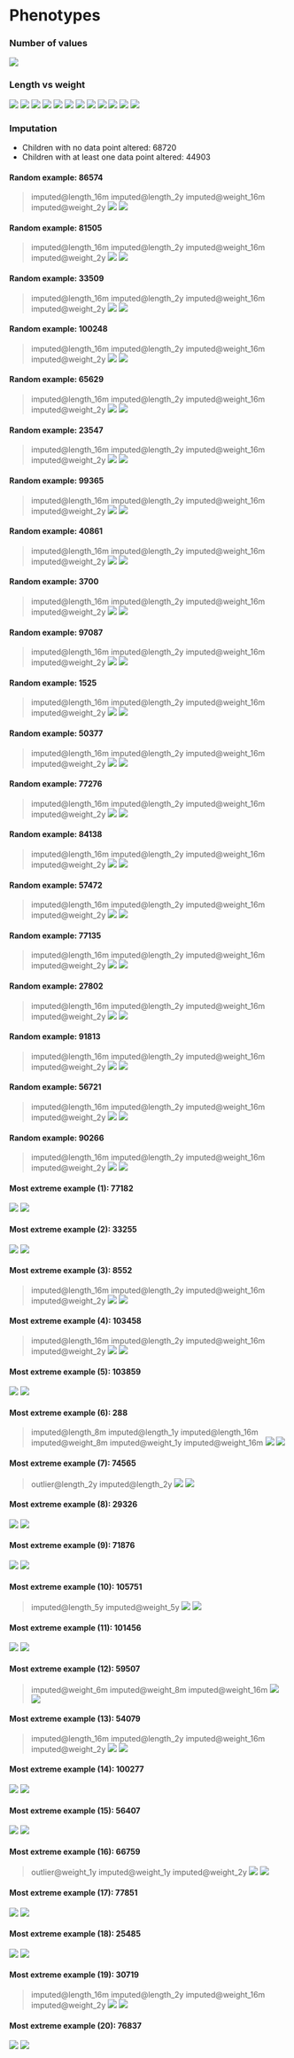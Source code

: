 # Phenotypes
### Number of values
![](plots/n.png)
### Length vs weight
![](plots/length_weight_1.png)
![](plots/length_weight_2.png)
![](plots/length_weight_3.png)
![](plots/length_weight_4.png)
![](plots/length_weight_5.png)
![](plots/length_weight_6.png)
![](plots/length_weight_7.png)
![](plots/length_weight_8.png)
![](plots/length_weight_9.png)
![](plots/length_weight_10.png)
![](plots/length_weight_11.png)
![](plots/length_weight_12.png)
### Imputation
- Children with no data point altered: 68720
- Children with at least one data point altered: 44903
#### Random example: 86574
> imputed@length_16m imputed@length_2y imputed@weight_16m imputed@weight_2y
![](plots/86574_length.png)
![](plots/86574_weight.png)
#### Random example: 81505
> imputed@length_16m imputed@length_2y imputed@weight_16m imputed@weight_2y
![](plots/81505_length.png)
![](plots/81505_weight.png)
#### Random example: 33509
> imputed@length_16m imputed@length_2y imputed@weight_16m imputed@weight_2y
![](plots/33509_length.png)
![](plots/33509_weight.png)
#### Random example: 100248
> imputed@length_16m imputed@length_2y imputed@weight_16m imputed@weight_2y
![](plots/100248_length.png)
![](plots/100248_weight.png)
#### Random example: 65629
> imputed@length_16m imputed@length_2y imputed@weight_16m imputed@weight_2y
![](plots/65629_length.png)
![](plots/65629_weight.png)
#### Random example: 23547
> imputed@length_16m imputed@length_2y imputed@weight_16m imputed@weight_2y
![](plots/23547_length.png)
![](plots/23547_weight.png)
#### Random example: 99365
> imputed@length_16m imputed@length_2y imputed@weight_16m imputed@weight_2y
![](plots/99365_length.png)
![](plots/99365_weight.png)
#### Random example: 40861
> imputed@length_16m imputed@length_2y imputed@weight_16m imputed@weight_2y
![](plots/40861_length.png)
![](plots/40861_weight.png)
#### Random example: 3700
> imputed@length_16m imputed@length_2y imputed@weight_16m imputed@weight_2y
![](plots/3700_length.png)
![](plots/3700_weight.png)
#### Random example: 97087
> imputed@length_16m imputed@length_2y imputed@weight_16m imputed@weight_2y
![](plots/97087_length.png)
![](plots/97087_weight.png)
#### Random example: 1525
> imputed@length_16m imputed@length_2y imputed@weight_16m imputed@weight_2y
![](plots/1525_length.png)
![](plots/1525_weight.png)
#### Random example: 50377
> imputed@length_16m imputed@length_2y imputed@weight_16m imputed@weight_2y
![](plots/50377_length.png)
![](plots/50377_weight.png)
#### Random example: 77276
> imputed@length_16m imputed@length_2y imputed@weight_16m imputed@weight_2y
![](plots/77276_length.png)
![](plots/77276_weight.png)
#### Random example: 84138
> imputed@length_16m imputed@length_2y imputed@weight_16m imputed@weight_2y
![](plots/84138_length.png)
![](plots/84138_weight.png)
#### Random example: 57472
> imputed@length_16m imputed@length_2y imputed@weight_16m imputed@weight_2y
![](plots/57472_length.png)
![](plots/57472_weight.png)
#### Random example: 77135
> imputed@length_16m imputed@length_2y imputed@weight_16m imputed@weight_2y
![](plots/77135_length.png)
![](plots/77135_weight.png)
#### Random example: 27802
> imputed@length_16m imputed@length_2y imputed@weight_16m imputed@weight_2y
![](plots/27802_length.png)
![](plots/27802_weight.png)
#### Random example: 91813
> imputed@length_16m imputed@length_2y imputed@weight_16m imputed@weight_2y
![](plots/91813_length.png)
![](plots/91813_weight.png)
#### Random example: 56721
> imputed@length_16m imputed@length_2y imputed@weight_16m imputed@weight_2y
![](plots/56721_length.png)
![](plots/56721_weight.png)
#### Random example: 90266
> imputed@length_16m imputed@length_2y imputed@weight_16m imputed@weight_2y
![](plots/90266_length.png)
![](plots/90266_weight.png)
#### Most extreme example (1): 77182
> 
![](plots/77182_length.png)
![](plots/77182_weight.png)
#### Most extreme example (2): 33255
> 
![](plots/33255_length.png)
![](plots/33255_weight.png)
#### Most extreme example (3): 8552
> imputed@length_16m imputed@length_2y imputed@weight_16m imputed@weight_2y
![](plots/8552_length.png)
![](plots/8552_weight.png)
#### Most extreme example (4): 103458
> imputed@length_16m imputed@length_2y imputed@weight_16m imputed@weight_2y
![](plots/103458_length.png)
![](plots/103458_weight.png)
#### Most extreme example (5): 103859
> 
![](plots/103859_length.png)
![](plots/103859_weight.png)
#### Most extreme example (6): 288
> imputed@length_8m imputed@length_1y imputed@length_16m imputed@weight_8m imputed@weight_1y imputed@weight_16m
![](plots/288_length.png)
![](plots/288_weight.png)
#### Most extreme example (7): 74565
> outlier@length_2y imputed@length_2y
![](plots/74565_length.png)
![](plots/74565_weight.png)
#### Most extreme example (8): 29326
> 
![](plots/29326_length.png)
![](plots/29326_weight.png)
#### Most extreme example (9): 71876
> 
![](plots/71876_length.png)
![](plots/71876_weight.png)
#### Most extreme example (10): 105751
> imputed@length_5y imputed@weight_5y
![](plots/105751_length.png)
![](plots/105751_weight.png)
#### Most extreme example (11): 101456
> 
![](plots/101456_length.png)
![](plots/101456_weight.png)
#### Most extreme example (12): 59507
> imputed@weight_6m imputed@weight_8m imputed@weight_16m
![](plots/59507_length.png)
![](plots/59507_weight.png)
#### Most extreme example (13): 54079
> imputed@length_16m imputed@length_2y imputed@weight_16m imputed@weight_2y
![](plots/54079_length.png)
![](plots/54079_weight.png)
#### Most extreme example (14): 100277
> 
![](plots/100277_length.png)
![](plots/100277_weight.png)
#### Most extreme example (15): 56407
> 
![](plots/56407_length.png)
![](plots/56407_weight.png)
#### Most extreme example (16): 66759
> outlier@weight_1y imputed@weight_1y imputed@weight_2y
![](plots/66759_length.png)
![](plots/66759_weight.png)
#### Most extreme example (17): 77851
> 
![](plots/77851_length.png)
![](plots/77851_weight.png)
#### Most extreme example (18): 25485
> 
![](plots/25485_length.png)
![](plots/25485_weight.png)
#### Most extreme example (19): 30719
> imputed@length_16m imputed@length_2y imputed@weight_16m imputed@weight_2y
![](plots/30719_length.png)
![](plots/30719_weight.png)
#### Most extreme example (20): 76837
> 
![](plots/76837_length.png)
![](plots/76837_weight.png)
